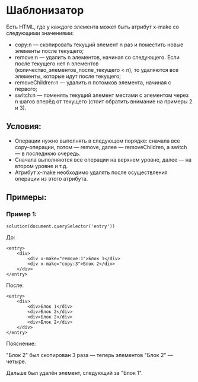 # Шаблонизатор

Есть HTML, где у каждого элемента может быть атрибут x-make со следующими значениями:

- copy:n — скопировать текущий элемент n раз и поместить новые элементы после текущего;
- remove:n — удалить n элементов, начиная со следующего. Если после текущего нет n элементов (количество_элементов_после_текущего < n), то удаляются все элементы, которые идут после текущего;
- removeChildren:n — удалить n потомков элемента, начиная с первого;
- switch:n — поменять текущий элемент местами с элементом через n шагов вперёд от текущего (стоит обратить внимание на примеры 2 и 3).

## Условия:

- Операции нужно выполнять в следующем порядке: сначала все copy-операции, потом — remove, далее — removeChildren, а switch — в последнюю очередь.
- Сначала выполняются все операции на верхнем уровне, далее — на втором уровне и т.д.
- Атрибут x-make необходимо удалять после осуществления операции из этого атрибута.

## Примеры:
### Пример 1:
```
solution(document.querySelector('entry'))
```

До:

```
<entry>
    <div>
        <div x-make="remove:1">Блок 1</div>
        <div x-make="copy:3">Блок 2</div>
    </div>
</entry>
```

После:

```
<entry>
    <div>
        <div>Блок 1</div>
        <div>Блок 2</div>
        <div>Блок 2</div>
        <div>Блок 2</div>
    </div>
</entry>
```

Пояснение:

"Блок 2" был скопирован 3 раза — теперь элементов "Блок 2" — четыре.

Дальше был удалён элемент, следующий за "Блок 1".
